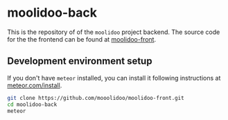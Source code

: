 # moolidoo-back

This is the repository of of the `moolidoo` project backend. The source code for the
the frontend can be found at
[moolidoo-front](https://github.com/mooolidoo/moolidoo-front).


## Development environment setup

If you don't have `meteor` installed, you can install it following instructions
at [meteor.com/install](https://www.meteor.com/install).

```sh
git clone https://github.com/mooolidoo/moolidoo-front.git
cd moolidoo-back
meteor
```
